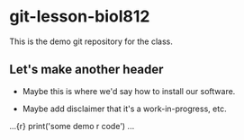 # git-lesson-biol812
This is the demo git repository for the class. 

## Let's make another header

* Maybe this is where we'd say how to install our software. 

* Maybe add disclaimer that it's a work-in-progress, etc. 

...{r}
print('some demo r code')
...
